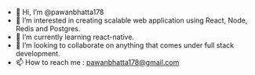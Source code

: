 - 👋 Hi, I’m @pawanbhatta178
- 👀 I’m interested in creating scalable web application using React, Node, Redis and Postgres.
- 🌱 I’m currently learning react-native.
- 💞️ I’m looking to collaborate on anything that comes under full stack development. 
- 📫 How to reach me : pawanbhatta178@gmail.com

<!---
pawanbhatta178/pawanbhatta178 is a ✨ special ✨ repository because its `README.md` (this file) appears on your GitHub profile.
You can click the Preview link to take a look at your changes.
--->
